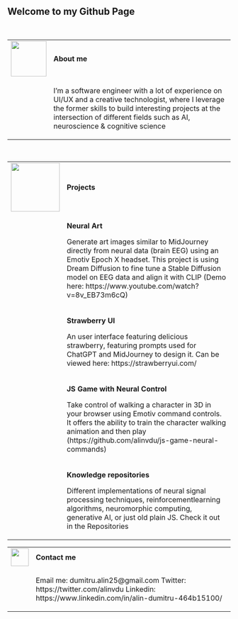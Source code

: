 ## Welcome to my Github Page
<br />
<table>
  <tr>
    <td>
      <img src="https://github.com/alinvdu/alinvdu/assets/16021447/88a658aa-e4a6-4ea0-8d87-d9edac2d3511" width="80">
    </td>
    <td style="vertical-align:middle;">
      <strong>About me</strong>
    </td>
  </tr>
  <tr>
    <td></td>
    <td>
      <p>
      I’m a software engineer with a lot of experience on UI/UX and a creative technologist, where I leverage the former skills to build interesting projects at the intersection of different fields such as AI, neuroscience & cognitive science</p>
    </td>
  </tr>
</table>
<br />
<table>
  <tr>
    <td>
      <img src="https://github.com/alinvdu/alinvdu/assets/16021447/18847f7a-adc8-4e98-8841-b22855d54bff" width="110">
    </td>
    <td style="vertical-align:middle;">
      <strong>Projects  </strong>
    </td>
  </tr>
  <tr>
    <td></td>
    <td>
      <p>
      <p><strong>Neural Art</strong></p>
      <p>Generate art images similar to MidJourney directly from neural data (brain EEG) using an Emotiv Epoch X headset. This project is using Dream Diffusion to fine tune a Stable Diffusion model on EEG data and align it with CLIP (Demo here: https://www.youtube.com/watch?v=8v_EB73m6cQ)</p>
    <p></p>
    </td>
  </tr>
  <tr>
    <td></td>
    <td>
      <p></p>
      <p><strong>Strawberry UI</strong></p>
      <p>An user interface featuring delicious strawberry, featuring prompts used for ChatGPT and MidJourney to design it. Can be viewed here: https://strawberryui.com/</p>
      <p></p>
    </td>
  </tr>
  <tr>
    <td></td>
    <td>
      <p></p>
      <p><strong>JS Game with Neural Control</strong></p>
      <p>Take control of walking a character in 3D in your browser using Emotiv command controls. It offers the ability to train the character walking animation and then play (https://github.com/alinvdu/js-game-neural-commands)</p>
      <p></p>
    </td>
  </tr>
  <tr>
    <td></td>
    <td>
      <p></p>
      <p><strong>Knowledge repositories</strong></p>
      <p>Different implementations of neural signal processing techniques, reinforcementlearning algorithms, neuromorphic computing, generative AI, or just old plain JS. Check it out in the Repositories</p>
      <p></p>
    </td>
  </tr>
</table>
<table>
  <tr>
    <td>
      <img src="https://github.com/alinvdu/alinvdu/assets/16021447/4b8861f1-595e-415c-b332-bc1fbe15393c" width="40">
    </td>
    <td style="vertical-align:middle;">
      <strong>Contact me</strong>
    </td>
  </tr>
  <tr>
    <td></td>
    <td>
      <p>
        Email me: dumitru.alin25@gmail.com
        Twitter: https://twitter.com/alinvdu
        Linkedin: https://www.linkedin.com/in/alin-dumitru-464b15100/
      </p>
    </td>
  </tr>
</table>
